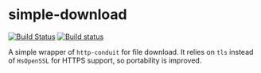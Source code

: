 # simple-download

[![Build Status](https://travis-ci.org/TerrorJack/simple-download.svg)](https://travis-ci.org/TerrorJack/simple-download)
[![Build status](https://ci.appveyor.com/api/projects/status/github/TerrorJack/simple-download?svg=true)](https://ci.appveyor.com/project/TerrorJack/simple-download)

A simple wrapper of `http-conduit` for file download. It relies on `tls` instead of `HsOpenSSL` for HTTPS support, so portability is improved.
